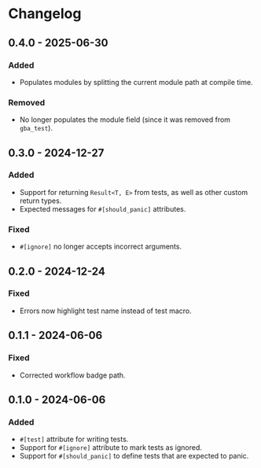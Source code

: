 # Changelog

## 0.4.0 - 2025-06-30
### Added
- Populates modules by splitting the current module path at compile time.
### Removed
- No longer populates the module field (since it was removed from `gba_test`).

## 0.3.0 - 2024-12-27
### Added
- Support for returning `Result<T, E>` from tests, as well as other custom return types.
- Expected messages for `#[should_panic]` attributes.
### Fixed
- `#[ignore]` no longer accepts incorrect arguments.

## 0.2.0 - 2024-12-24
### Fixed
- Errors now highlight test name instead of test macro.

## 0.1.1 - 2024-06-06
### Fixed
- Corrected workflow badge path.

## 0.1.0 - 2024-06-06
### Added
- `#[test]` attribute for writing tests.
- Support for `#[ignore]` attribute to mark tests as ignored.
- Support for `#[should_panic]` to define tests that are expected to panic.

